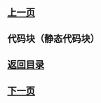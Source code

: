 ## [上一页](course48)

##  代码块（静态代码块）




## [返回目录](https://wuchengcheng110120.github.io/learnJava)
## [下一页](course50)
